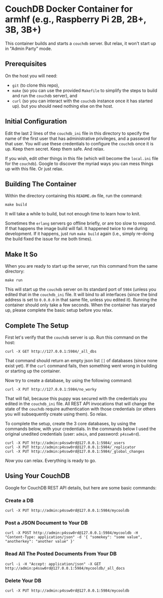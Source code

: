 # CouchDB Docker Container for armhf (e.g., Raspberry Pi 2B, 2B+, 3B, 3B+)

This container builds and starts a `couchdb` server. But relax, it won't start up in "Admin Party" mode.

## Prerequisites

On the host you will need:
 * `git` (to clone this repo),
 * `make` (so you can use the provided `Makefile` to simplify the steps to build and run the `couchdb` server), and
 * `curl` (so you can interact with the `couchdb` instance once it has started up).
but you should need nothing else on the host.

## Initial Configuration

Edit the last 2 lines of the `couchdb_ini` file in this directory to specify the name of the first user that has administrative privileges, and a password for that user. You will use these credentials to configure the `couchdb` once it is up. Keep them secret. Keep them safe. And relax.

If you wish, edit other things in this file (which will become the `local.ini` file for the `couchdb`). Google to discover the myriad ways you can mess things up with this file. Or just relax.

## Building The Container

Within the directory containing this `README.dm` file, run the command:

```
make build
```

It will take a while to build, but not enough time to learn how to knit.

Sometimes the `erlang` servers go offline briefly, or are too slow to respond.  If that happens the image build will fail.  It happened twice to me during development.  If it happens, just run `make build` again (i.e., simply re-doing the build fixed the issue for me both times).

## Make It So

When you are ready to start up the server, run this command from the same directory:

```
make run
```

This will start up the `couchdb` server on its standard port of `5984` (unless you edited that in the `couchdb_ini` file. It will bind to all interfaces (since the bind address is set to `0.0.0.0` in that same file, unless you edited it). Running the container should only take a few seconds. When the container has staryed up, please complete the basic setup before you relax.

## Complete The Setup

First let's verify that the `couchdb` server is up.  Run this command on the host:

```
curl -X GET http://127.0.0.1:5984/_all_dbs
```

That command should return an empty json list `[]` of databases (since none exist yet). If the `curl` command fails, then something went wrong in building or starting up the container.

Now try to create a database, by using the following command:

```
curl -X PUT http://127.0.0.1:5984/no_worky
```

That will fail, because this puppy was secured with the credentials you edited in the `couchdb_ini` file. All REST API invocations that will change the state of the `couchdb` require authentication with those credentials (or others you will subsequently create using them).  So relax.

To complete the setup, create the 3 core databases, by using the commands below, with your credentials. In the commands below I used the original unedited credentials (user: `admin`, and password: `p4ssw0rd`).

```
curl -X PUT http://admin:p4ssw0rd@127.0.0.1:5984/_users
curl -X PUT http://admin:p4ssw0rd@127.0.0.1:5984/_replicator
curl -X PUT http://admin:p4ssw0rd@127.0.0.1:5984/_global_changes

```

*Now* you can relax.  Everything is ready to go.

## Using Your CouchDB

Google for CouchDB REST API details, but here are some basic commands:

### Create a DB

```
curl -X PUT http://admin:p4ssw0rd@127.0.0.1:5984/mycooldb
```

### Post a JSON Document to Your DB

```
curl -X POST http://admin:p4ssw0rd@127.0.0.1:5984/mycooldb -H "Content-Type: application/json" -d '{ "somekey": "some value", "anotherkey": "another value" }'
```

### Read All The Posted Documents From Your DB

```
curl -i -H "Accept: application/json" -X GET http://admin:p4ssw0rd@127.0.0.1:5984/mycooldb/_all_docs
```

### Delete Your DB

```
curl -X PUT http://admin:p4ssw0rd@127.0.0.1:5984/mycooldb
```

